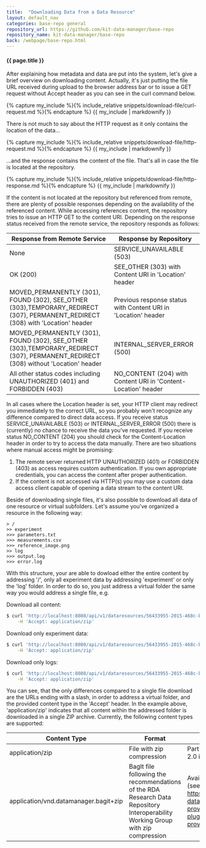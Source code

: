 ```yaml
---
title:  "Downloading Data from a Data Resource"
layout: default_nav
categories: base-repo general
repository_url: https://github.com/kit-data-manager/base-repo
repository_name: kit-data-manager/base-repo
back: /webpage/base-repo.html
---
```


#### {{ page.title }}

After explaining how metadata and data are put into the system, let's give a brief overview on downloading content. Actually, it's just putting the file URL received during upload to the browser address bar or 
to issue a GET request without Accept header as you can see in the curl command below.

{% capture my_include %}{% include_relative snippets/download-file/curl-request.md %}{% endcapture %}
{{ my_include | markdownify }}

There is not much to say about the HTTP request as it only contains the location of the data...

{% capture my_include %}{% include_relative snippets/download-file/http-request.md %}{% endcapture %}
{{ my_include | markdownify }}

...and the response contains the content of the file. That's all in case the file is located at the repository.

{% capture my_include %}{% include_relative snippets/download-file/http-response.md %}{% endcapture %}
{{ my_include | markdownify }}

If the content is not located at the repository but referenced from remote, there are plenty of possible responses depending on the availability of the referenced content. While accessing references content,
the repository tries to issue an HTTP GET to the content URI. Depending on the response status received from the remote service, the repository responds as follows:

|Response from Remote Service|Response by Repository
|---|---
|None|SERVICE_UNAVAILABLE (503)
|OK (200)|SEE_OTHER (303) with Content URI in 'Location' header
|MOVED_PERMANENTLY (301), FOUND (302), SEE_OTHER (303),TEMPORARY_REDIRECT (307), PERMANENT_REDIRECT (308) with 'Location' header|Previous response status with Content URI in 'Location' header
|MOVED_PERMANENTLY (301), FOUND (302), SEE_OTHER (303),TEMPORARY_REDIRECT (307), PERMANENT_REDIRECT (308) without 'Location' header|INTERNAL_SERVER_ERROR (500)
|All other status codes including UNAUTHORIZED (401) and FORBIDDEN (403)|NO_CONTENT (204) with Content URI in 'Content-Location' header
 
In all cases where the Location header is set, your HTTP client may redirect you immediately to the correct URL, so you probably won't recognize any difference compared to direct data access. If you receive status
 SERVICE_UNAVAILABLE (503) or INTERNAL_SERVER_ERROR (500) there is (currently) no chance to receive the data you've requested. If you receive status NO_CONTENT (204) you should check for the Content-Location header in order
to try to access the data manually. There are two situations where manual access might be promising: 

1. The remote server returned HTTP UNAUTHORIZED (401) or FORBIDDEN (403) as access requires custom authentication. If you own appropriate credentials, you can access the content after proper authentication.
2. If the content is not accessed via HTTP(s) you may use a custom data access client capable of opening a data stream to the content URI.

Beside of downloading single files, it's also possible to download all data of one resource or virtual subfolders. Let's assume you've organized a resource in the following way: 

```
> /
>> experiment
>>> parameters.txt
>>> measurements.csv
>>> reference_image.png
>> log
>>> output.log
>>> error.log
```

With this structure, your are able to dowload either the entire content by addressing '/', only all experiment data by addressing 'experiment' or only the 'log' folder. In order to do so, you just address a virtual folder the same way you
would address a single file, e.g. 

Download all content:

```bash
$ curl 'http://localhost:8080/api/v1/dataresources/56433955-2015-468c-b652-79657779bcf9/data/' -i -X GET \
    -H 'Accept: application/zip'
```

Download only experiment data:

```bash
$ curl 'http://localhost:8080/api/v1/dataresources/56433955-2015-468c-b652-79657779bcf9/data/experiment/' -i -X GET \
    -H 'Accept: application/zip'
```

Download only logs:

```bash
$ curl 'http://localhost:8080/api/v1/dataresources/56433955-2015-468c-b652-79657779bcf9/data/log/' -i -X GET \
    -H 'Accept: application/zip'
```

You can see, that the only differences compared to a single file download are the URLs ending with a slash, in order to address a virtual folder, and the provided content type in the 'Accept' header. In the example above, 'application/zip'
indicates that all content within the addressed folder is downloaded in a single ZIP archive. Currently, the following content types are supported: 

|Content Type|Format|Availability
|---|---|---
|application/zip|File with zip compression|Part of default KIT DM 2.0 instance
|application/vnd.datamanager.bagit+zip|BagIt file following the recommendations of the RDA Research Data Repository Interoperability Working Group with zip compression|Available via plugin (see https://github.com/kit-data-manager/bagit-provider-plugin[bagit-provider-plugin])
 
 
